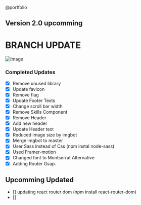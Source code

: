 @portfolio

## Version 2.0 upcomming

# BRANCH UPDATE

![Image](https://www.pakkabaniya.ml/favicon.ico "lishugupta")

### Completed Updates

- [x] Remove unused library
- [x] Update favicon
- [x] Remove flag
- [x] Update Footer Texts
- [x] Change scroll bar width
- [x] Remove Skills Component
- [x] Remove Header
- [x] Add new header
- [x] Update Header text
- [x] Reduced image size by imgbot
- [x] Merge imgbot to master
- [x] User Sass instead of Css (npm instal node-sass)
- [x] Used Framer-motion
- [x] Changed font to Montserrat Alternative
- [x] Adding Router Gsap.

## Upcomming Updated

- [] updating react router dom (npm install react-router-dom)
- []

